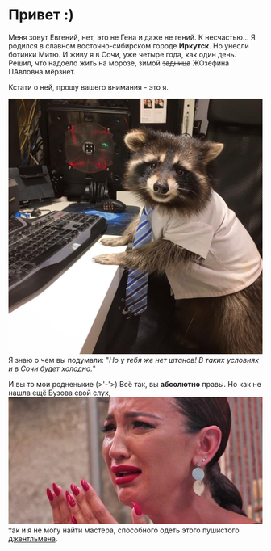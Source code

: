 # Привет :)

Меня зовут Евгений, нет, это не Гена и даже не гений. К несчастью...
Я родился в славном восточно-сибирском городе **Иркутск**. 
Но унесли ботинки Митю. И живу я в Сочи, уже четыре года, как один день.
Решил, что надоело жить на морозе, зимой  ~~задница~~ ЖОзефина ПАвловна мёрзнет.

Кстати о ней, прошу вашего внимания - это я.

![image](images/енот.jpg)
Я знаю о чем вы подумали: "_Но у тебя же нет штанов! В таких условиях и в Сочи будет холодно._"

И вы то мои родненькие (>'-'>) Всё так, вы **абсолютно** правы.
Но как не нашла ещё Бузова свой слух,
![Бузова](images/0bcd9b682505f9834a8191427962a050.jpg) 
так и я не могу найти мастера, способного одеть этого пушистого 
[джентльмена](images/1670051838231946256.jpg).
